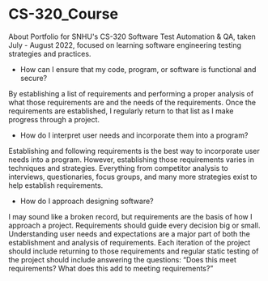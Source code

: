 # CS-320_Course

About Portfolio for SNHU's CS-320 Software Test Automation &amp; QA, taken July - August 2022, focused on learning software engineering testing strategies and practices.

* How can I ensure that my code, program, or software is functional and secure? 

 By establishing a list of requirements and performing a proper analysis of what those requirements are and the needs of the requirements. Once the requirements are established, I regularly return to that list as I make progress through a project.  


* How do I interpret user needs and incorporate them into a program? 

Establishing and following requirements is the best way to incorporate user needs into a program. However, establishing those requirements varies in techniques and strategies. Everything from competitor analysis to interviews, questionaries, focus groups, and many more strategies exist to help establish requirements. 

* How do I approach designing software? 

I may sound like a broken record, but requirements are the basis of how I approach a project. Requirements should guide every decision big or small. Understanding user needs and expectations are a major part of both the establishment and analysis of requirements. Each iteration of the project should include returning to those requirements and regular static testing of the project should include answering the questions: “Does this meet requirements? What does this add to meeting requirements?” 
